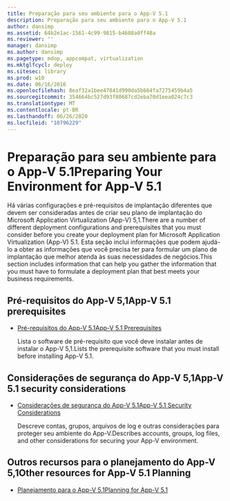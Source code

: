 ```yaml
---
title: Preparação para seu ambiente para o App-V 5.1
description: Preparação para seu ambiente para o App-V 5.1
author: dansimp
ms.assetid: 64b2e1ac-1561-4c99-9815-b4688a0ff48a
ms.reviewer: ''
manager: dansimp
ms.author: dansimp
ms.pagetype: mdop, appcompat, virtualization
ms.mktglfcycl: deploy
ms.sitesec: library
ms.prod: w10
ms.date: 06/16/2016
ms.openlocfilehash: 8eaf32a1bee47841d990da5b664fa7275459b4a5
ms.sourcegitcommit: 354664bc527d93f80687cd2eba70d1eea024c7c3
ms.translationtype: MT
ms.contentlocale: pt-BR
ms.lasthandoff: 06/26/2020
ms.locfileid: "10796229"
---
```

# <span data-ttu-id="f4cc9-103">Preparação para seu ambiente para o App-V 5.1</span><span class="sxs-lookup"><span data-stu-id="f4cc9-103">Preparing Your Environment for App-V 5.1</span></span>


<span data-ttu-id="f4cc9-104">Há várias configurações e pré-requisitos de implantação diferentes que devem ser consideradas antes de criar seu plano de implantação do Microsoft Application Virtualization (App-V) 5,1.</span><span class="sxs-lookup"><span data-stu-id="f4cc9-104">There are a number of different deployment configurations and prerequisites that you must consider before you create your deployment plan for Microsoft Application Virtualization (App-V) 5.1.</span></span> <span data-ttu-id="f4cc9-105">Esta seção inclui informações que podem ajudá-lo a obter as informações que você precisa ter para formular um plano de implantação que melhor atenda às suas necessidades de negócios.</span><span class="sxs-lookup"><span data-stu-id="f4cc9-105">This section includes information that can help you gather the information that you must have to formulate a deployment plan that best meets your business requirements.</span></span>

## <span data-ttu-id="f4cc9-106">Pré-requisitos do App-V 5,1</span><span class="sxs-lookup"><span data-stu-id="f4cc9-106">App-V 5.1 prerequisites</span></span>


-   [<span data-ttu-id="f4cc9-107">Pré-requisitos do App-V 5.1</span><span class="sxs-lookup"><span data-stu-id="f4cc9-107">App-V 5.1 Prerequisites</span></span>](app-v-51-prerequisites.md)

    <span data-ttu-id="f4cc9-108">Lista o software de pré-requisito que você deve instalar antes de instalar o App-V 5,1.</span><span class="sxs-lookup"><span data-stu-id="f4cc9-108">Lists the prerequisite software that you must install before installing App-V 5.1.</span></span>

## <span data-ttu-id="f4cc9-109">Considerações de segurança do App-V 5,1</span><span class="sxs-lookup"><span data-stu-id="f4cc9-109">App-V 5.1 security considerations</span></span>


-   [<span data-ttu-id="f4cc9-110">Considerações de segurança do App-V 5.1</span><span class="sxs-lookup"><span data-stu-id="f4cc9-110">App-V 5.1 Security Considerations</span></span>](app-v-51-security-considerations.md)

    <span data-ttu-id="f4cc9-111">Descreve contas, grupos, arquivos de log e outras considerações para proteger seu ambiente do App-V.</span><span class="sxs-lookup"><span data-stu-id="f4cc9-111">Describes accounts, groups, log files, and other considerations for securing your App-V environment.</span></span>






## <a href="" id="other-resources-for-app-v-5-1-planning-"></a><span data-ttu-id="f4cc9-112">Outros recursos para o planejamento do App-V 5,1</span><span class="sxs-lookup"><span data-stu-id="f4cc9-112">Other resources for App-V 5.1 Planning</span></span>


-   [<span data-ttu-id="f4cc9-113">Planejamento para o App-V 5.1</span><span class="sxs-lookup"><span data-stu-id="f4cc9-113">Planning for App-V 5.1</span></span>](planning-for-app-v-51.md)

 

 





